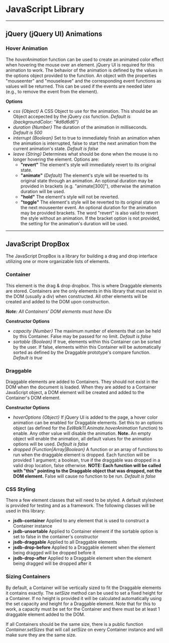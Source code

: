 # JavaScript Library



____________________________________________________________________________________________________



## jQuery (jQuery UI) Animations



### Hover Animation

The *hoverAnimation* function can be used to create an animated color effect when hovering the mouse
over an element. jQuery UI is required for this animation to work. The behavior of the animation is
defined by the values in the options object provided to the function. An object with the properties
"mouseenter" and "mouseleave" and the corresponding event functions as values will be returned.
This can be used if the events are needed later (e.g., to remove the event from the element).

**Options**

* *css {Object}* A CSS Object to use for the animation. This should be an Object accepected by the
jQuery *css* function. *Default is {backgroundColor: "#d6d6d6"}*
* *duration {Number}* The duration of the animation in milliseconds. *Default is 500*
* *interrupt {Boolean}* Set to true to immediately finish an animation when the animation is
interrupted, false to start the next animation from the current animation's state. *Default is
false*
* *leave {String}* Determines what should be done when the mouse is no longer hovering the element.
Options are:
	* **"revert"** The element's style will immediately revert to its original state.
	* **"animate"** *(Default)* The element's style will be reverted to its original state through
	an animation. An optional duration may be provided in brackets (e.g. "animate[300]"), otherwise
	the animation duration will be used.
	* **"hold"** The element's style will not be reverted.
	* **"toggle"** The element's style will be reverted to its original state on the next mouseenter
	event. An optional duration for the animation may be provided brackets. The word "revert" is
	also valid to revert the style without an animation. If the bracket option is not provided, the
	setting for the animation's duration will be used.



____________________________________________________________________________________________________



## JavaScript DropBox

The JavaScript DropBox is a library for building a drag and drop interface utilizing one or more
organizable lists of elements.



### Container

This element is the drag & drop dropbox. This is where Draggable elements are stored. Containers are
the only elements in this library that must exist in the DOM (usually a div) when constructed. All
other elements will be created and added to the DOM upon construction.

**_Note:_** *All Containers' DOM elements must have IDs*

**Constructor Options**

* *capacity {Number}* The maximum number of elements that can be held by this Container. False may
be passed for no limit. *Default is false*
* *sortable {Boolean}* If true, elements within this Container can be sorted by the user. If false,
elements within this Container will be automatically sorted as defined by the Draggable prototype's
compare function. *Default is true*



### Draggable

Draggable elements are added to Containers. They should not exist in the DOM when the document is
loaded. When they are added to a Container JavaScript object, a DOM element will be created and
added to the Container's DOM element.

**Constructor Options**

* *hoverOptions {Object}* If jQuery UI is added to the page, a hover color animation can be
enabled for Draggable elements. Set this to an options object (as defined for the
*EeWalk11.Animate.hoverAnimation* function) to enable. Any other value will disable the animation.
**Note.** An empty object will enable the animation, all default values for the animation options
will be used. *Default is false*
* *dropped {Function|Array|Boolean}* A function or an array of functions to run when the draggable
element is dropped. Each function will be provided 1 argument; a boolean, true if the draggable was
dropped in a valid drop location, false otherwise. **NOTE: Each function will be called with "this"
pointing to the Draggable object that was dropped, not the DOM element.** False will cause no
function to be run. *Default is false*



### CSS Styling

There a few element classes that will need to be styled. A default stylesheet is provided for
testing and as a framework. The following classes will be used in this library:

* **jsdb-container** Applied to any element that is used to construct a Container instance
* **jsdb-unsortable** Applied to Container element if the sortable option is set to false in the
container's constructor
* **jsdb-draggable** Applied to all Draggable elements
* **jsdb-drop-before** Applied to a Draggable element when the element being dragged will be dropped
before it
* **jsdb-drop-after** Applied to a Draggable element when the element being dragged will be dropped
after it



### Sizing Containers

By default, a Container will be vertically sized to fit the Draggable elements it contains exactly.
The *setSize* method can be used to set a fixed height for a Container. If no height is provided it
will be calculated automatically using the set capacity and height for a Draggable element. Note
that for this to work, a capacity must be set for the Container and there must be at least 1
draggable element added to the DOM.

If all Containers should be the same size, there is a public function *Container.setSizes* that will
call *setSize* on every Container instance and will make sure they are the same size.


